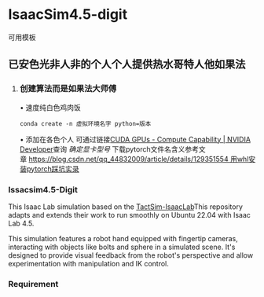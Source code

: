 # IsaacSim4.5-digit


可用模板

## **已安色光非人非的个人个人提供热水哥特人他如果法**

1. ### 创建算法而是如果法大师傅

   • 速度纯白色鸡肉饭

   ```
   conda create -n 虚拟环境名字 python=版本
   ```

   • 添加在各色个人
   可通过链接[CUDA GPUs - Compute Capability | NVIDIA Developer](https://developer.nvidia.com/cuda-gpus)查询
   *确定显卡型号*
   下载pytorch文件名含义参考文章 https://blog.csdn.net/qq_44832009/article/details/129351554 用whl安装pytorch踩坑实录
   
### Issacsim4.5-Digit
This Isaac Lab simulation based on the [TactSim-IsaacLab](https://github.com/WilliamBonilla62/TactSim-IsaacLab_4_5?tab=readme-ov-file#digit-robot-simulation-in-isaac-lab-45)This repository adapts and extends their work to run smoothly on Ubuntu 22.04 with Isaac Lab 4.5.

This simulation features a robot hand equipped with fingertip cameras, interacting with objects like bolts and sphere in a simulated scene. It's designed to provide visual feedback from the robot's perspective and allow experimentation with manipulation and IK control.
### Requirement
